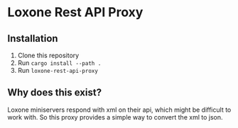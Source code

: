 # Loxone Rest API Proxy

## Installation

1. Clone this repository
2. Run `cargo install --path .`
3. Run `loxone-rest-api-proxy`

## Why does this exist?

Loxone miniservers respond with xml on their api, which might be difficult to work with. So this proxy provides a simple way to convert the xml to json.
